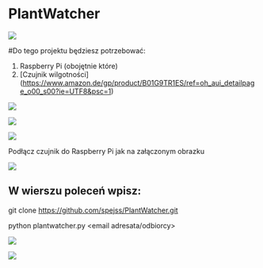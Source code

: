 # PlantWatcher
![](https://s32.postimg.org/5cxkz402t/20160722_132936.jpg)

#Do tego projektu będziesz potrzebować:

1. Raspberry Pi (obojętnie które) 
2. [Czujnik wilgotności] (https://www.amazon.de/gp/product/B01G9TR1ES/ref=oh_aui_detailpage_o00_s00?ie=UTF8&psc=1)

![](https://s32.postimg.org/yvx2oda3p/20160722_132911.jpg)

![](https://s32.postimg.org/4d7a3ekx1/20160722_132922.jpg)

![](https://s32.postimg.org/yglsvco6d/20160722_132928.jpg)

Podłącz czujnik do Raspberry Pi jak na załączonym obrazku

![](https://s32.postimg.org/3rs5yfy6d/20160722_140722.jpg)

## W wierszu poleceń wpisz:
git clone https://github.com/spejss/PlantWatcher.git

python plantwatcher.py <email nadawcy> <haslo do emaila nadawcy> <email adresata/odbiorcy>

![](https://s32.postimg.org/ogqwfgcx1/20160722_133041.jpg)

![](https://s32.postimg.org/tqr9t07s5/20160722_133048.jpg)
